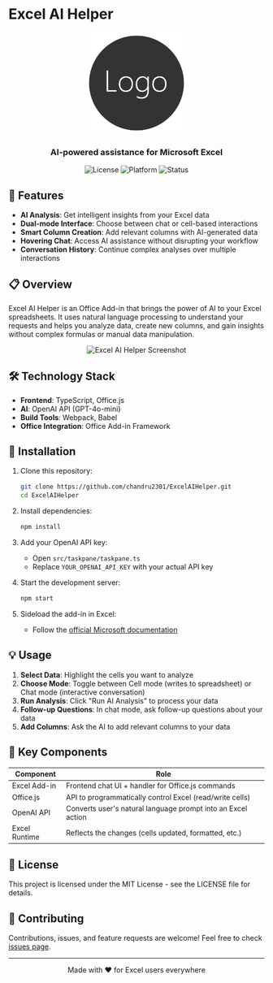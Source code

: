 # Excel AI Helper
<div align="center">
  <img src="assets/logo-filled.png" alt="Excel AI Helper Logo" width="200">
  <br>
  <h3>AI-powered assistance for Microsoft Excel</h3>
  
  ![License](https://img.shields.io/badge/license-MIT-blue)
  ![Platform](https://img.shields.io/badge/platform-Office%20Add--in-green)
  ![Status](https://img.shields.io/badge/status-active-brightgreen)
</div>

## 🚀 Features

- **AI Analysis**: Get intelligent insights from your Excel data
- **Dual-mode Interface**: Choose between chat or cell-based interactions
- **Smart Column Creation**: Add relevant columns with AI-generated data
- **Hovering Chat**: Access AI assistance without disrupting your workflow
- **Conversation History**: Continue complex analyses over multiple interactions

## 📋 Overview

Excel AI Helper is an Office Add-in that brings the power of AI to your Excel spreadsheets. It uses natural language processing to understand your requests and helps you analyze data, create new columns, and gain insights without complex formulas or manual data manipulation.

<div align="center">
  <img src="assets/screenshot.png" alt="Excel AI Helper Screenshot" width="600">
</div>

## 🛠️ Technology Stack

- **Frontend**: TypeScript, Office.js
- **AI**: OpenAI API (GPT-4o-mini)
- **Build Tools**: Webpack, Babel
- **Office Integration**: Office Add-in Framework

## 🔧 Installation

1. Clone this repository:
   ```bash
   git clone https://github.com/chandru2301/ExcelAIHelper.git
   cd ExcelAIHelper
   ```

2. Install dependencies:
   ```bash
   npm install
   ```

3. Add your OpenAI API key:
   - Open `src/taskpane/taskpane.ts`
   - Replace `YOUR_OPENAI_API_KEY` with your actual API key

4. Start the development server:
   ```bash
   npm start
   ```

5. Sideload the add-in in Excel:
   - Follow the [official Microsoft documentation](https://learn.microsoft.com/office/dev/add-ins/testing/test-debug-office-add-ins#sideload-an-office-add-in-for-testing)

## 💡 Usage

1. **Select Data**: Highlight the cells you want to analyze
2. **Choose Mode**: Toggle between Cell mode (writes to spreadsheet) or Chat mode (interactive conversation)
3. **Run Analysis**: Click "Run AI Analysis" to process your data
4. **Follow-up Questions**: In chat mode, ask follow-up questions about your data
5. **Add Columns**: Ask the AI to add relevant columns to your data

## 🌟 Key Components

| Component | Role |
|-----------|------|
| Excel Add-in | Frontend chat UI + handler for Office.js commands |
| Office.js | API to programmatically control Excel (read/write cells) |
| OpenAI API | Converts user's natural language prompt into an Excel action |
| Excel Runtime | Reflects the changes (cells updated, formatted, etc.) |

## 📝 License

This project is licensed under the MIT License - see the LICENSE file for details.

## 🤝 Contributing

Contributions, issues, and feature requests are welcome! Feel free to check [issues page](https://github.com/chandru2301/ExcelAIHelper/issues).

---

<div align="center">
  Made with ❤️ for Excel users everywhere
</div> 

